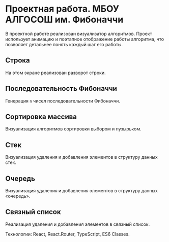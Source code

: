 # Проектная работа. МБОУ АЛГОСОШ им. Фибоначчи

В проектной работе реализован визуализатор алгоритмов. Проект использует анимацию и поэтапное отображение работы алгоритма, что позволяет детальнее понять каждый шаг его работы.

## Строка

На этом экране реализован разворот строки.

## Последовательность Фибоначчи

Генерация `n` чисел последовательности Фибоначчи.

## Сортировка массива

Визуализация алгоритмов сортировки выбором и пузырьком.

## Стек

Визуализация удаления и добавления элементов в структуру данных стек.

## Очередь

Визуализация удаления и добавления элементов в структуру данных «очередь».

## Связный список

Реализация удаления и добавления элементов в связный список.

Технологии: React, React.Router, TypeScript, ES6 Classes.
